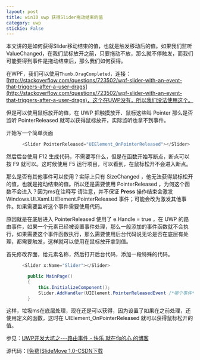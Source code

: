 ```yaml
---
layout: post
title: win10 uwp 获得Slider拖动结束的值 
category: uwp 
stickie: False
---
```



本文讲的是如何获得Slider移动结束的值，也就是触发移动后的值。如果我们监听ValueChanged，在我们鼠标放开之前，只要拖动不放，那么就不停触发，而我们可能要得到事件是拖动结束后，那么我们如何获得。
<!--more-->

<div id="toc"></div>

在WPF，我们可以使用`Thumb.DragCompleted`，连接：[http://stackoverflow.com/questions/723502/wpf-slider-with-an-event-that-triggers-after-a-user-drags](http://stackoverflow.com/questions/723502/wpf-slider-with-an-event-that-triggers-after-a-user-drags)，这个在UWP没有，所以我们没法使用这个。

但是可以使用鼠标放开的值，在 UWP 把触摸放开、鼠标这些叫 Pointer 那么是否监听 PointerReleased 就可以获得鼠标放开，实际监听也拿不到事件。

开始写一个简单页面

```csharp
      <Slider PointerReleased="UIElement_OnPointerReleased"></Slider>

```

然后后台使用 F12 生成代码，不需要写什么，但是在函数开始写断点，断点可以按 F9 就可以。这时候使用 F5 运行项目，可以看到，在鼠标松开不会进入断点。

那么是否有其他事件可以使用？实际上只有 SizeChanged ，他无法获得鼠标松开的值，也就是拖动结束的值。所以还是需要使用 PointerReleased ，为何这个函数不会进入？因为ms在注释写 请注意，并不保证 **Press** 操作结束会激发 Windows.UI.Xaml.UIElement.PointerReleased 事件；可能会改为激发其他事件。如果需要监听这个事件需要使用代码。

原因就是在底层进入 PointerReleased 使用了 e.Handle = true ，在 UWP 的路由事件，如果一个元素已经被设置事件处理，那么一般添加的事件函数就不会执行，如果需要这个事件函数执行，那么需要使用后台代码说无论是否在底层有处理，都需要触发，这样就可以使用在鼠标放开拿到值。

首先修改界面，给元素名称，然后打开后台代码，添加一段特殊的代码。

```csharp
      <Slider x:Name="Slider"></Slider>

        public MainPage()
        {
            this.InitializeComponent();
            Slider.AddHandler(UIElement.PointerReleasedEvent /*哪个事件*/, new PointerEventHandler(UIElement_OnPointerReleased) /*使用哪个函数处理*/, true /*如果在之前处理，是否还使用函数*/);
        }
```

这样，垃圾ms在底层处理，现在还是可以获得，因为设置了如果在之前处理，还使用定义的函数，这时在 UIElement_OnPointerReleased 就可以获得鼠标松开的值。

参见：[UWP开发大坑之---路由事件 - 快乐 就在你的心 的博客](https://kljzndx.github.io/My-Blog/2017/05/04/UWP%E5%BC%80%E5%8F%91%E5%A4%A7%E5%9D%91%E4%B9%8B-%E8%B7%AF%E7%94%B1%E4%BA%8B%E4%BB%B6/)

源代码：[[免费]SlideMove 1.0-CSDN下载](http://download.csdn.net/download/lindexi_gd/9979362)


